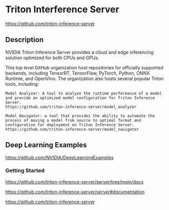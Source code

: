 # Triton Interference Server 
https://github.com/triton-inference-server


## Description
NVIDIA Triton Inference Server provides a cloud and edge inferencing solution optimized for both CPUs and GPUs.

This top level GitHub organization host repositories for officially supported backends, including TensorRT, TensorFlow, PyTorch, Python, ONNX Runtime, and OpenVino. The organization also hosts several popular Triton tools, including:

    Model Analyzer: A tool to analyze the runtime performance of a model and provide an optimized model configuration for Triton Inference Server.
    https://github.com/triton-inference-server/model_analyzer

    Model Navigator: a tool that provides the ability to automate the process of moving a model from source to optimal format and configuration for deployment on Triton Inference Server.
    https://github.com/triton-inference-server/model_navigator


## Deep Learning Examples

https://github.com/NVIDIA/DeepLearningExamples

### Getting Started

https://github.com/triton-inference-server/server/tree/main/docs

https://github.com/triton-inference-server/server#documentation

https://github.com/triton-inference-server

